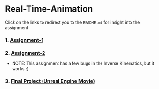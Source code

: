 # Real-Time-Animation

Click on the links to redirect you to the `README.md` for insight into the assignment

### 1. [Assignment-1](https://github.com/hamzzgab/Real-Time-Animation/tree/main/Assignment-1#assignment---1)
### 2. [Assignment-2](https://github.com/hamzzgab/Real-Time-Animation/tree/main/Assignment-2#assignment---2)
  - NOTE: This assignment has a few bugs in the Inverse Kinematics, but it works :)
### 3. [Final Project (Unreal Engine Movie)](https://youtu.be/oqpjk0w6Jeg)

